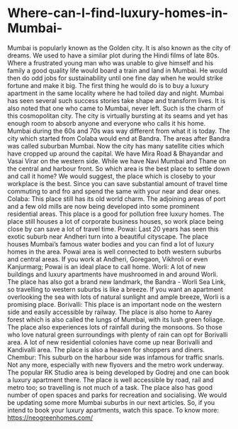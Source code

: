 # Where-can-I-find-luxury-homes-in-Mumbai-
Mumbai is popularly known as the Golden city. It is also known as the city of dreams. We used to have a similar plot during the Hindi films of late 80s. Where a frustrated young man who was unable to give himself and his family a good quality life would board a train and land in Mumbai. He would then do odd jobs for sustainability until one fine day when he would strike fortune and make it big. The first thing he would do is to buy a luxury apartment in the same locality where he had toiled day and night.  Mumbai has seen several such success stories take shape and transform lives. It is also noted that one who came to Mumbai, never left. Such is the charm of this cosmopolitan city. The city is virtually bursting at its seams and yet has enough room to absorb anyone and everyone who calls it his home.  Mumbai during the 60s and 70s was way different from what it is today. The city which started from Colaba would end at Bandra. The areas after Bandra was called suburban Mumbai. Now the city has many satellite cities which have cropped up around the capital. We have Mira Road &amp; Bhayandar and Vasai Virar on the western side. While we have Navi Mumbai and Thane on the central and harbour front.  So which area is the best place to settle down and call it home? We would suggest, the place which is closeby to your workplace is the best. Since you can save substantial amount of travel time commuting to and fro and spend the same with your near and dear ones.  Colaba: This place still has its old world charm. The adjoining areas of port and a few old mills are now being developed into some prominent residential areas. This place is a good for pollution free luxury homes. The place still houses a lot of corporate business houses, so work place being close by can save a lot of travel time.  Powai: Last 20 years has seen this exotic suburb near Andheri turn into a beautiful cityscape. The place houses Mumbai’s famous water bodies and you can find a lot of luxury homes in the area. Powai area is well connected to both western suburbs and central areas. If you work at Andheri, Goregaon, Vikhroli or even Kanjurmarg; Powai is an ideal place to call home.  Worli: A lot of new buildings and luxury apartments have mushroomed in and around Worli. The place has also got a brand new landmark, the Bandra - Worli Sea Link, so travelling to western suburbs is like a breeze. If you want an apartment overlooking the sea with lots of natural sunlight and ample breeze, Worli is a promising place.  Borivalli: This place is an important node on the western side and easily accessible by railway. The place is also home to Aarey forest which is also called the lungs of Mumbai, with its lush green foliage. The place also experiences lots of rainfall during the monsoons. So those who love natural green surroundings with plenty of rain can opt for Borivalli area. A lot of new residential colonies have come up near Borivalli and Kandivalli area. The place is also a heaven for shoppers and diners.  Chembur: This suburb on the harbour side was infamous for traffic snarls. Not any more, especially with new flyovers and the metro work underway. The popular RK Studio area is being developed by Godrej and one can book a luxury apartment there. The place is well accessible by road, rail and metro too; so travelling is not much of a task. The place also has good number of open spaces and parks for recreation and socialising.   We would be updating some more Mumbai suburbs in our next articles. So, if you intend to book your luxury apartments, watch this space. To know more: https://neogreenhomes.com/
